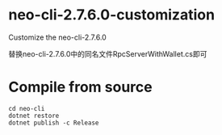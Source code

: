 # neo-cli-2.7.6.0-customization
Customize the neo-cli-2.7.6.0

替换neo-cli-2.7.6.0中的同名文件RpcServerWithWallet.cs即可

# Compile from source

```
cd neo-cli  
dotnet restore  
dotnet publish -c Release
```
